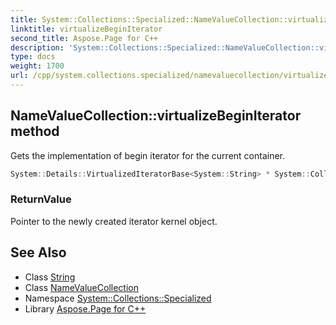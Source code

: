 ```yaml
---
title: System::Collections::Specialized::NameValueCollection::virtualizeBeginIterator method
linktitle: virtualizeBeginIterator
second_title: Aspose.Page for C++
description: 'System::Collections::Specialized::NameValueCollection::virtualizeBeginIterator method. Gets the implementation of begin iterator for the current container in C++.'
type: docs
weight: 1700
url: /cpp/system.collections.specialized/namevaluecollection/virtualizebeginiterator/
---
```

## NameValueCollection::virtualizeBeginIterator method


Gets the implementation of begin iterator for the current container.

```cpp
System::Details::VirtualizedIteratorBase<System::String> * System::Collections::Specialized::NameValueCollection::virtualizeBeginIterator() override
```


### ReturnValue

Pointer to the newly created iterator kernel object.

## See Also

* Class [String](../../../system/string/)
* Class [NameValueCollection](../)
* Namespace [System::Collections::Specialized](../../)
* Library [Aspose.Page for C++](../../../)
